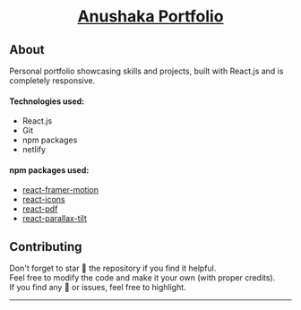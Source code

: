 <h1 align="center">
  <a href="https://anushaka.netlify.app/">Anushaka Portfolio</a>
</h1>

## About
Personal portfolio showcasing skills and projects, built with React.js and is completely responsive.

#### Technologies used:

- React.js
- Git
- npm packages
- netlify

#### npm packages used:

- [react-framer-motion](https://www.npmjs.com/package/framer-motion)
- [react-icons](https://www.npmjs.com/package/react-icons)
- [react-pdf](https://www.npmjs.com/package/react-pdf)
- [react-parallax-tilt](https://www.npmjs.com/package/react-parallax-tilt)

## Contributing

Don't forget to star 🌟 the repository if you find it helpful.  
Feel free to modify the code and make it your own (with proper credits).   
If you find any 🐛 or issues, feel free to highlight.

---


